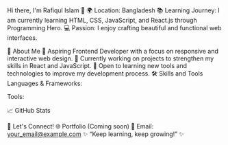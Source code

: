 Hi there, I'm Rafiqul Islam 👋
🌍 Location: Bangladesh
📚 Learning Journey: I am currently learning HTML, CSS, JavaScript, and React.js through Programming Hero.
💻 Passion: I enjoy crafting beautiful and functional web interfaces.

💼 About Me
🔨 Aspiring Frontend Developer with a focus on responsive and interactive web design.
🎯 Currently working on projects to strengthen my skills in React and JavaScript.
🚀 Open to learning new tools and technologies to improve my development process.
🛠️ Skills and Tools
Languages & Frameworks:




Tools:



📈 GitHub Stats


🔗 Let's Connect!
🌐 Portfolio (Coming soon)
💌 Email: your_email@example.com
✨ “Keep learning, keep growing!” ✨

